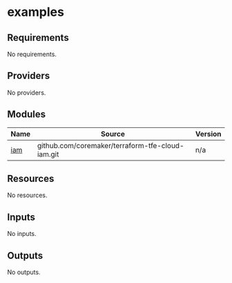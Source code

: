 # examples

<!-- BEGINNING OF PRE-COMMIT-TERRAFORM DOCS HOOK -->
## Requirements

No requirements.

## Providers

No providers.

## Modules

| Name | Source | Version |
|------|--------|---------|
| <a name="module_iam"></a> [iam](#module\_iam) | github.com/coremaker/terraform-tfe-cloud-iam.git | n/a |

## Resources

No resources.

## Inputs

No inputs.

## Outputs

No outputs.
<!-- END OF PRE-COMMIT-TERRAFORM DOCS HOOK -->
